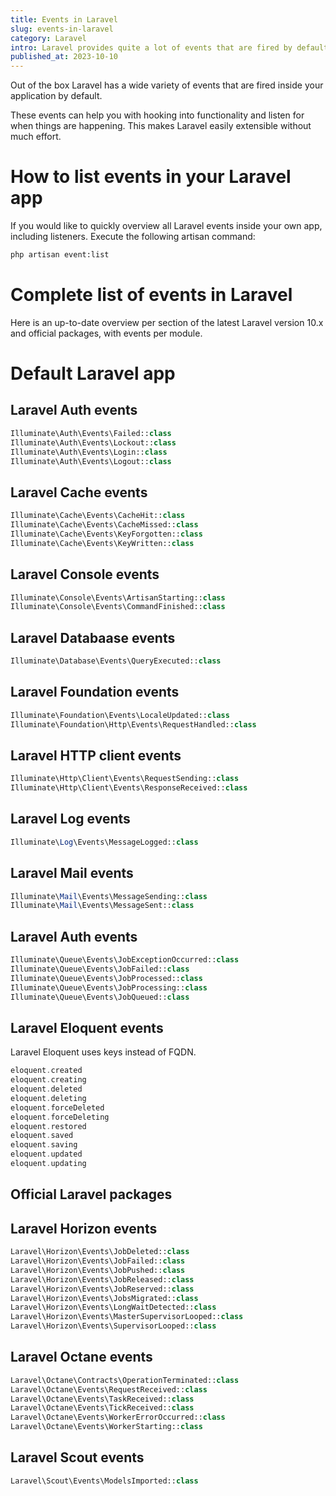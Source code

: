 ```yaml
---
title: Events in Laravel
slug: events-in-laravel
category: Laravel
intro: Laravel provides quite a lot of events that are fired by default, which makes it easy to hook into using listeners.
published_at: 2023-10-10
---
```


Out of the box Laravel has a wide variety of events that are fired inside your application by default.

These events can help you with hooking into functionality and listen for when things are happening. This makes Laravel easily extensible without much effort.

# How to list events in your Laravel app

If you would like to quickly overview all Laravel events inside your own app, including listeners. Execute the following artisan command:

```bash
php artisan event:list
```

# Complete list of events in Laravel

Here is an up-to-date overview per section of the latest Laravel version 10.x and official packages, with events per module.

# Default Laravel app

## Laravel Auth events

```php
Illuminate\Auth\Events\Failed::class
Illuminate\Auth\Events\Lockout::class
Illuminate\Auth\Events\Login::class
Illuminate\Auth\Events\Logout::class
```

## Laravel Cache events

```php
Illuminate\Cache\Events\CacheHit::class
Illuminate\Cache\Events\CacheMissed::class
Illuminate\Cache\Events\KeyForgotten::class
Illuminate\Cache\Events\KeyWritten::class
```

## Laravel Console events

```php
Illuminate\Console\Events\ArtisanStarting::class
Illuminate\Console\Events\CommandFinished::class
```

## Laravel Databaase events

```php
Illuminate\Database\Events\QueryExecuted::class
```

## Laravel Foundation events

```php
Illuminate\Foundation\Events\LocaleUpdated::class
Illuminate\Foundation\Http\Events\RequestHandled::class
```

## Laravel HTTP client events

```php
Illuminate\Http\Client\Events\RequestSending::class
Illuminate\Http\Client\Events\ResponseReceived::class
```

## Laravel Log events

```php
Illuminate\Log\Events\MessageLogged::class
```

## Laravel Mail events

```php
Illuminate\Mail\Events\MessageSending::class
Illuminate\Mail\Events\MessageSent::class
```

## Laravel Auth events

```php
Illuminate\Queue\Events\JobExceptionOccurred::class
Illuminate\Queue\Events\JobFailed::class
Illuminate\Queue\Events\JobProcessed::class
Illuminate\Queue\Events\JobProcessing::class
Illuminate\Queue\Events\JobQueued::class
```

## Laravel Eloquent events

Laravel Eloquent uses keys instead of FQDN.

```php
eloquent.created
eloquent.creating
eloquent.deleted
eloquent.deleting
eloquent.forceDeleted
eloquent.forceDeleting
eloquent.restored
eloquent.saved
eloquent.saving
eloquent.updated
eloquent.updating
```

## Official Laravel packages

## Laravel Horizon events

```php
Laravel\Horizon\Events\JobDeleted::class
Laravel\Horizon\Events\JobFailed::class
Laravel\Horizon\Events\JobPushed::class
Laravel\Horizon\Events\JobReleased::class
Laravel\Horizon\Events\JobReserved::class
Laravel\Horizon\Events\JobsMigrated::class
Laravel\Horizon\Events\LongWaitDetected::class
Laravel\Horizon\Events\MasterSupervisorLooped::class
Laravel\Horizon\Events\SupervisorLooped::class
```

## Laravel Octane events

```php
Laravel\Octane\Contracts\OperationTerminated::class
Laravel\Octane\Events\RequestReceived::class
Laravel\Octane\Events\TaskReceived::class
Laravel\Octane\Events\TickReceived::class
Laravel\Octane\Events\WorkerErrorOccurred::class
Laravel\Octane\Events\WorkerStarting::class
```

## Laravel Scout events

```php
Laravel\Scout\Events\ModelsImported::class
```
